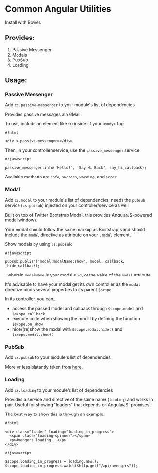 Common Angular Utilities
========================

Install with Bower.

## Provides:

1. Passive Messenger
2. Modals
3. PubSub
4. Loading

## Usage:

### Passive Messenger

Add `cs.passive-messenger` to your module's list of dependencies

Provides passive messages ala GMail.

To use, include an element like so inside of your `<body>` tag:

```
#!html

<div x-passive-messenger></div>
```

Then, in your controller/service, use the `passive_messenger` service:

```
#!javascript

passive_messenger.info('Hello!', 'Say Hi Back', say_hi_callback);
```

Available methods are `info`, `success`, `warning`, and `error`

### Modal

Add `cs.modal` to your module's list of dependencies; needs the `pubsub` service (`cs.pubsub`) injected on your controller/service as well

Built on top of [Twitter Bootstrap Modal](http://getbootstrap.com/javascript/#modals), this provides AngularJS-powered modal windows.

Your modal should follow the same markup as Bootstrap's and should include the `modal` directive as attribute on your `.modal` element.

Show modals by using `cs.pubsub`:

```
#!javascript

pubsub.publish('modal:modalName:show', model, callback, _hide_callback);
```

..wherein `modalName` is your modal's `id`, or the value of the `modal` attribute.

It's advisable to have your modal get its own controller as the `modal` directive binds several properties to its parent `$scope`.

In its controller, you can...

* access the passed model and callback through `$scope.model` and `$scope.callback`
* execute code when showing the modal by defining the function `$scope.on_show`
* hide/(re)show the modal with `$scope.modal.hide()` and `$scope.modal.show()`

### PubSub

Add `cs.pubsub` to your module's list of dependencies

More or less blatantly taken from [here](https://github.com/phiggins42/bloody-jquery-plugins/blob/master/pubsub.js).

### Loading

Add `cs.loading` to your module's list of dependencies

Provides a service and directive of the same name (`loading`) and works in pair. Useful for showing "loaders" that depends on AngularJS' promises.

The best way to show this is through an example:

```
#!html

<div class="loader" loading="loading_in_progress">
  <span class="loading-spinner"></span>
  <p>Avengers loading...</p>
</div>
```

```
#!javascript

$scope.loading_in_progress = loading.new();
$scope.loading_in_progress.watch($http.get("/api/avengers"));
```
